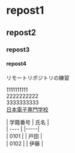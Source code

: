 # repost1
## repost2
### repost3
<h4>repost4</h4>
リモートリポジトリの練習  

1111111111  
2222222222  
3333333333  
[日本電子専門学校](https://www.jec.ac.jp)

| 学籍番号 | 氏名 |  
| ---- | |-----|  
| 0101 | | 戸田 |  
| 0102 | | 伊藤 |  
